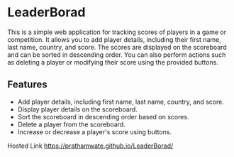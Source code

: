# LeaderBorad
This is a simple web application for tracking scores of players in a game or competition. It allows you to add player details, including their first name, last name, country, and score. The scores are displayed on the scoreboard and can be sorted in descending order. You can also perform actions such as deleting a player or modifying their score using the provided buttons.

## Features
- Add player details, including first name, last name, country, and score.
- Display player details on the scoreboard.
- Sort the scoreboard in descending order based on scores.
- Delete a player from the scoreboard.
- Increase or decrease a player's score using buttons.

Hosted Link
https://prathamwate.github.io/LeaderBorad/
